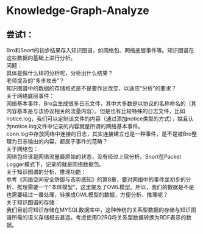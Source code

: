 # Knowledge-Graph-Analyze
## 尝试1：
Bro和Snort的初步结果存入知识图谱，如网络包、网络底层事件等。知识图谱在这些数据的基础上进行分析。  
问题：  
具体是做什么样的分析呢，分析出什么结果？  
老师提及的“多步攻击”？  
知识图谱中的数据的存储格式是不是要作出改变，以适应“分析”的要求？  
关于网络底层事件：  
网络基本事件，Bro会生成很多日志文件，其中大多数是以协议的名称命名的（其内容基本是与该协议相关的流量内容）。但是也有比较特殊的日志文件，比如notice.log，我们可以定制该文件的内容（通过添加notice类型的方式），姑且认为notice.log文件中记录的内容就是所谓的网络基本事件。  
conn.log中存放网络中连接的日志，其实连接建立也是一种事件，是不是被Bro整理为日志输出的内容，都属于事件的范畴？  
关于网络包：  
网络包应该是网络流量最原始的状态，没有经过上层分析。Snort在Packet Logger模式下，记录的就是网络数据包。  
关于知识图谱的分析、推理功能：  
参考《网络空间安全防御与态势感知》的第8章，要对网络中的事件坐初步的分析、推理需要一个”本体模型“，这里提及了OWL模型。所以，我们的数据是不是也需要经过一番处理，转换成OWL模型的数据，方便分析、推理呢？  
关于知识图谱的存储：  
我们目前将知识存储在MYSQL数据库中，这种传统的关系型数据的存储与知识图谱所需的语义存储相去甚远。考虑使用D2RQ将关系型数据转换为RDF表示的数据。  